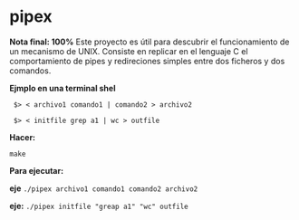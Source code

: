 # pipex
**Nota final:  100%** 
Este proyecto es útil para descubrir el funcionamiento de un mecanismo de UNIX. Consiste en replicar en el lenguaje C el comportamiento de pipes y redireciones simples entre dos ficheros y dos comandos. 

**Ejmplo en una terminal shel**

` $> < archivo1 comando1 | comando2 > archivo2`

` $> < initfile grep a1 | wc > outfile`

**Hacer:** 

`make`

**Para ejecutar:** 

**eje** `./pipex archivo1 comando1 comando2 archivo2` 

**eje:** `./pipex initfile "greap a1" "wc" outfile` 



